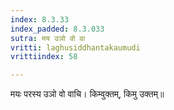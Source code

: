 ```yaml
---
index: 8.3.33
index_padded: 8.3.033
sutra: मय उञो वो वा
vritti: laghusiddhantakaumudi
vrittiindex: 58

---
```

मयः परस्य उञो वो वाचि। किम्वुक्तम्, किमु उक्तम्॥